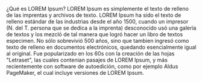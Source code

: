 ¿Qué es LOREM Ipsum? 
LOREM Ipsum es simplemente el texto de relleno de las imprentas y archivos de texto. 
LOREM Ipsum ha sido el texto de relleno estándar de las industrias desde el año 1500, 
cuando un impresor (N. del T. persona que se dedica a la imprenta) 
desconocido usó una galería de textos y los mezcló de tal manera que logró hacer un libro de textos especimen.
No sólo sobrevivió 500 años, sino que tambien ingresó como texto de relleno en documentos electrónicos, quedando esencialmente igual al original.
Fue popularizado en los 60s con la creación de las hojas "Letraset", 
las cuales contenian pasajes de LOREM Ipsum, y más recientemente con software de autoedición, 
como por ejemplo Aldus PageMaker, 
el cual incluye versiones de LOREM Ipsum.